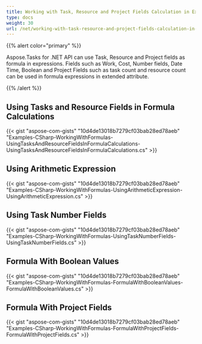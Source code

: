 ```yaml
---
title: Working with Task, Resource and Project Fields Calculation in Expressions
type: docs
weight: 30
url: /net/working-with-task-resource-and-project-fields-calculation-in-expressions/
---
```


{{% alert color="primary" %}} 

Aspose.Tasks for .NET API can use Task, Resource and Project fields as formula in expressions. Fields such as Work, Cost, Number fields, Date Time, Boolean and Project Fields such as task count and resource count can be used in formula expressions in extended attribute.

{{% /alert %}} 
## **Using Tasks and Resource Fields in Formula Calculations**
{{< gist "aspose-com-gists" "10d4de13018b7279cf03bab28ed78aeb" "Examples-CSharp-WorkingWithFormulas-UsingTasksAndResourceFieldsInFormulaCalculations-UsingTasksAndResourceFieldsInFormulaCalculations.cs" >}}

## **Using Arithmetic Expression**
{{< gist "aspose-com-gists" "10d4de13018b7279cf03bab28ed78aeb" "Examples-CSharp-WorkingWithFormulas-UsingArithmeticExpression-UsingArithmeticExpression.cs" >}}
## **Using Task Number Fields**
{{< gist "aspose-com-gists" "10d4de13018b7279cf03bab28ed78aeb" "Examples-CSharp-WorkingWithFormulas-UsingTaskNumberFields-UsingTaskNumberFields.cs" >}}
## **Formula With Boolean Values**
{{< gist "aspose-com-gists" "10d4de13018b7279cf03bab28ed78aeb" "Examples-CSharp-WorkingWithFormulas-FormulaWithBooleanValues-FormulaWithBooleanValues.cs" >}}
## **Formula With Project Fields**
{{< gist "aspose-com-gists" "10d4de13018b7279cf03bab28ed78aeb" "Examples-CSharp-WorkingWithFormulas-FormulaWithProjectFields-FormulaWithProjectFields.cs" >}}
